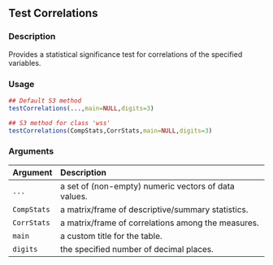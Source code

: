 ## Test Correlations

### Description

Provides a statistical significance test for correlations of the specified variables.

### Usage

```r
## Default S3 method
testCorrelations(...,main=NULL,digits=3)

## S3 method for class 'wss'
testCorrelations(CompStats,CorrStats,main=NULL,digits=3)
```

### Arguments

Argument | Description
:-- | :--
```...``` | a set of (non-empty) numeric vectors of data values.
```CompStats``` | a matrix/frame of descriptive/summary statistics.
```CorrStats``` | a matrix/frame of correlations among the measures.
```main``` | a custom title for the table.
```digits``` | the specified number of decimal places.
